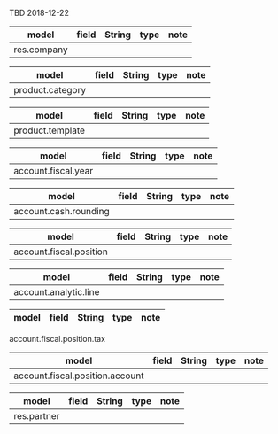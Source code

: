 TBD 2018-12-22

model|field|String|type|note
-----|-----|------|----|----
res.company||||


model|field|String|type|note
-----|-----|------|----|----
product.category||||

model|field|String|type|note
-----|-----|------|----|----
product.template||||


model|field|String|type|note
-----|-----|------|----|----
account.fiscal.year||||

model|field|String|type|note
-----|-----|------|----|----
account.cash.rounding||||


model|field|String|type|note
-----|-----|------|----|----
account.fiscal.position||||

model|field|String|type|note
-----|-----|------|----|----
account.analytic.line||||




model|field|String|type|note
-----|-----|------|----|----
account.fiscal.position.tax


model|field|String|type|note
-----|-----|------|----|----
account.fiscal.position.account||||


model|field|String|type|note
-----|-----|------|----|----
res.partner||||



